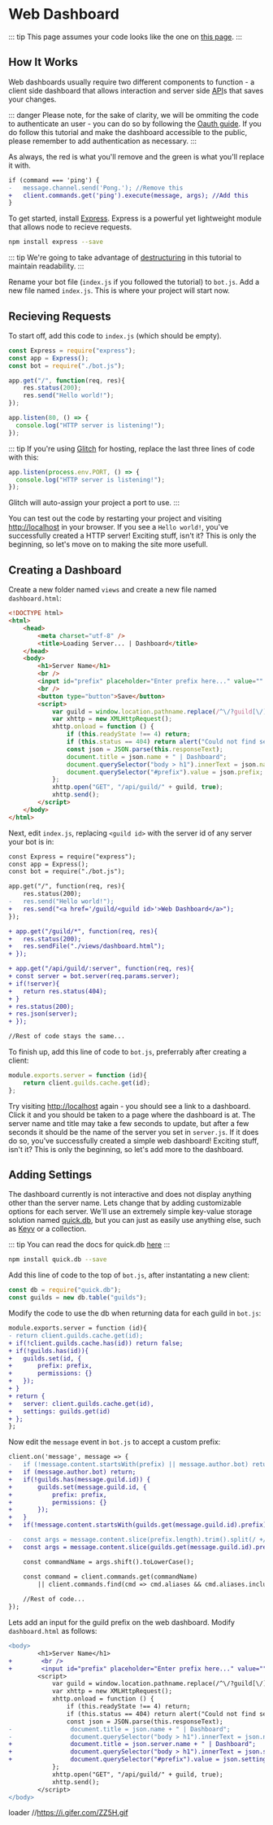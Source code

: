 # Web Dashboard

::: tip
This page assumes your code looks like the one on [this page](https://discordjs.guide/command-handling/adding-features.html).
:::

## How It Works

Web dashboards usually require two different components to function - a client side dashboard that allows interaction and server side [API](https://wikipedia.org/wiki/Application_programming_interface)s that saves your changes.

::: danger
Please note, for the sake of clarity, we will be ommiting the code to authenticate an user - you can do so by following the [Oauth guide](https://discordjs.guide/oauth2/). If you do follow this tutorial and make the dashboard accessible to the public, please remember to add authentication as necessary.
:::

As always, the red is what you'll remove and the green is what you'll replace it with.

```diff
if (command === 'ping') {
-	message.channel.send('Pong.'); //Remove this
+	client.commands.get('ping').execute(message, args); //Add this
}
```

To get started, install [Express](https://expressjs.com/). Express is a powerful yet lightweight module that allows node to recieve requests.
```sh
npm install express --save
```

::: tip
We're going to take advantage of [destructuring](https://discordjs.guide/additional-info/es6-syntax.html#destructuring) in this tutorial to maintain readability.
:::

Rename your bot file (`index.js` if you followed the tutorial) to `bot.js`. Add a new file named `index.js`. This is where your project will start now.

## Recieving Requests

To start off, add this code to `index.js` (which should be empty).

```js
const Express = require("express");
const app = Express();
const bot = require("./bot.js");

app.get("/", function(req, res){
	res.status(200);
	res.send("Hello world!");
});

app.listen(80, () => {
  console.log("HTTP server is listening!");
});
```
::: tip
If you're using [Glitch](https://glitch.com) for hosting, replace the last three lines of code with this:

```js
app.listen(process.env.PORT, () => {
  console.log("HTTP server is listening!");
});
```
Glitch will auto-assign your project a port to use.
:::

You can test out the code by restarting your project and visiting [http://localhost](http://localhost) in your browser. If you see a `Hello world!`, you've successfully created a HTTP server! Exciting stuff, isn't it? This is only the beginning, so let's move on to making the site more usefull.

## Creating a Dashboard

Create a new folder named `views` and create a new file named `dashboard.html`:
```html
<!DOCTYPE html>
<html>
    <head>
        <meta charset="utf-8" />
        <title>Loading Server... | Dashboard</title>
    </head>
    <body>
        <h1>Server Name</h1>
        <br />
        <input id="prefix" placeholder="Enter prefix here..." value="" />
        <br />
        <button type="button">Save</button>
        <script>
            var guild = window.location.pathname.replace(/^\/?guild[\/]+([0-9]+)\/?$/gim, "$1");
            var xhttp = new XMLHttpRequest();
            xhttp.onload = function () {
                if (this.readyState !== 4) return;
                if (this.status == 404) return alert("Could not find server!");
                const json = JSON.parse(this.responseText);
                document.title = json.name + " | Dashboard";
                document.querySelector("body > h1").innerText = json.name;
                document.querySelector("#prefix").value = json.prefix;
            };
            xhttp.open("GET", "/api/guild/" + guild, true);
            xhttp.send();
        </script>
    </body>
</html>

```

Next, edit `index.js`, replacing `<guild id>` with the server id of any server your bot is in:

```diff
const Express = require("express");
const app = Express();
const bot = require("./bot.js");

app.get("/", function(req, res){
	res.status(200);
-	res.send("Hello world!");
+	res.send("<a href='/guild/<guild id>'>Web Dashboard</a>");
});

+ app.get("/guild/*", function(req, res){
+   res.status(200);
+	res.sendFile("./views/dashboard.html");
+ });

+ app.get("/api/guild/:server", function(req, res){
+ const server = bot.server(req.params.server);
+ if(!server){
+ 	return res.status(404);
+ }
+ res.status(200);
+ res.json(server);
+ });

//Rest of code stays the same...

```

To finish up, add this line of code to `bot.js`, preferrably after creating a client:
```js
module.exports.server = function (id){
	return client.guilds.cache.get(id);
};
```

Try visiting [http://localhost](http://localhost) again - you should see a link to a dashboard. Click it and you should be taken to a page where the dashboard is at. The server name and title may take a few seconds to update, but after a few seconds it should be the name of the server you set in `server.js`. If it does do so, you've successfully created a simple web dashboard! Exciting stuff, isn't it? This is only the beginning, so let's add more to the dashboard.

## Adding Settings
The dashboard currently is not interactive and does not display anything other than the server name. Lets change that by adding customizable options for each server. We'll use an extremely simple key-value storage solution named [quick.db](https://quickdb.js.org/), but you can just as easily use anything else, such as [Keyv](https://www.npmjs.com/package/keyv) or a collection.

::: tip
You can read the docs for quick.db [here](https://quickdb.js.org/docs.html)
:::

```sh
npm install quick.db --save
```

Add this line of code to the top of `bot.js`, after instantating a new client:

```js
const db = require("quick.db");
const guilds = new db.table("guilds");
```

Modify the code to use the db when returning data for each guild in `bot.js`:

```diff
module.exports.server = function (id){
- return client.guilds.cache.get(id);
+ if(!client.guilds.cache.has(id)) return false;
+ if(!guilds.has(id)){
+ 	guilds.set(id, {
+ 		prefix: prefix,
+		permissions: {}
+ 	});
+ }
+ return {
+ 	server: client.guilds.cache.get(id),
+	settings: guilds.get(id)
+ };
};
```

Now edit the `message` event in `bot.js` to accept a custom prefix:

```diff
client.on('message', message => {
-	if (!message.content.startsWith(prefix) || message.author.bot) return;
+	if (message.author.bot) return;
+	if(!guilds.has(message.guild.id)) {
+		guilds.set(message.guild.id, {
+ 			prefix: prefix,
+			permissions: {}
+ 		});
+	}
+	if(!message.content.startsWith(guilds.get(message.guild.id).prefix))) return;

-	const args = message.content.slice(prefix.length).trim().split(/ +/);
+	const args = message.content.slice(guilds.get(message.guild.id).prefix.length).trim().split(/ +/);

	const commandName = args.shift().toLowerCase();

	const command = client.commands.get(commandName)
		|| client.commands.find(cmd => cmd.aliases && cmd.aliases.includes(commandName));
		
	//Rest of code...
});
```

Lets add an input for the guild prefix on the web dashboard. Modify `dashboard.html` as follows:

```diff
<body>
        <h1>Server Name</h1>
+        <br />
+        <input id="prefix" placeholder="Enter prefix here..." value="" />
        <script>
            var guild = window.location.pathname.replace(/^\/?guild[\/]+([0-9]+)\/?$/gim, "$1");
            var xhttp = new XMLHttpRequest();
            xhttp.onload = function () {
                if (this.readyState !== 4) return;
                if (this.status == 404) return alert("Could not find server!");
                const json = JSON.parse(this.responseText);
-                document.title = json.name + " | Dashboard";
-                document.querySelector("body > h1").innerText = json.name;
+				 document.title = json.server.name + " | Dashboard";
+                document.querySelector("body > h1").innerText = json.server.name;
+                document.querySelector("#prefix").value = json.settings.prefix;
            };
            xhttp.open("GET", "/api/guild/" + guild, true);
            xhttp.send();
        </script>
</body>
```



loader 			//https://i.gifer.com/ZZ5H.gif
```js

```

